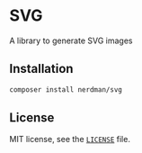 # SVG

A library to generate SVG images

## Installation

```bash
composer install nerdman/svg
```

## License

MIT license, see the [`LICENSE`](LICENSE) file.
